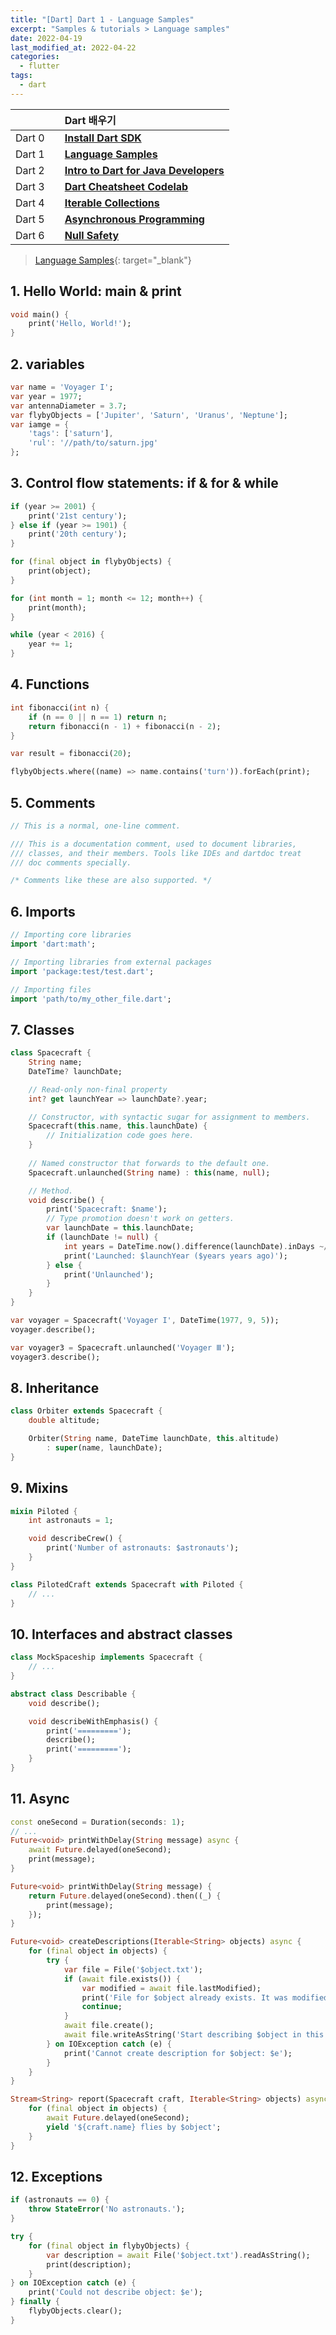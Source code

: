 ```yaml
---
title: "[Dart] Dart 1 - Language Samples"
excerpt: "Samples & tutorials > Language samples"
date: 2022-04-19
last_modified_at: 2022-04-22
categories:
  - flutter
tags:
  - dart
---
```


|||Dart 배우기|
|:---:|:---:|:---|
|Dart 0||**[Install Dart SDK](https://burningfalls.github.io/flutter/dart0-install-dart-sdk/)**|
|Dart 1||**[Language Samples](https://burningfalls.github.io/flutter/dart1-language-samples/)**|
|Dart 2||**[Intro to Dart for Java Developers](https://burningfalls.github.io/flutter/dart2-intro-to-dart-for-java-developers/)**|
|Dart 3||**[Dart Cheatsheet Codelab](https://burningfalls.github.io/flutter/dart3-dart-cheatsheet-codelab/)**|
|Dart 4||**[Iterable Collections](https://burningfalls.github.io/flutter/dart4-iterable-collections/)**|
|Dart 5||**[Asynchronous Programming](https://burningfalls.github.io/flutter/dart5-asynchronous-programming/)**|
|Dart 6||**[Null Safety](https://burningfalls.github.io/flutter/dart6-null-safety/)**|

> [Language Samples](https://dart.dev/samples){: target="_blank"}

## 1. Hello World: main & print

```dart
void main() {
    print('Hello, World!');
}
```

## 2. variables

```dart
var name = 'Voyager I';
var year = 1977;
var antennaDiameter = 3.7;
var flybyObjects = ['Jupiter', 'Saturn', 'Uranus', 'Neptune'];
var iamge = {
    'tags': ['saturn'],
    'rul': '//path/to/saturn.jpg'
};
```

## 3. Control flow statements: if & for & while

```dart
if (year >= 2001) {
    print('21st century');
} else if (year >= 1901) {
    print('20th century');
}

for (final object in flybyObjects) {
    print(object);
}

for (int month = 1; month <= 12; month++) {
    print(month);
}

while (year < 2016) {
    year += 1;
}
```

## 4. Functions

```dart
int fibonacci(int n) {
    if (n == 0 || n == 1) return n;
    return fibonacci(n - 1) + fibonacci(n - 2);
}

var result = fibonacci(20);
```

```dart
flybyObjects.where((name) => name.contains('turn')).forEach(print);
```

## 5. Comments

```dart
// This is a normal, one-line comment.

/// This is a documentation comment, used to document libraries,
/// classes, and their members. Tools like IDEs and dartdoc treat
/// doc comments specially.

/* Comments like these are also supported. */
```

## 6. Imports

```dart
// Importing core libraries
import 'dart:math';

// Importing libraries from external packages
import 'package:test/test.dart';

// Importing files
import 'path/to/my_other_file.dart';
```

## 7. Classes

```dart
class Spacecraft {
    String name;
    DateTime? launchDate;

    // Read-only non-final property
    int? get launchYear => launchDate?.year;

    // Constructor, with syntactic sugar for assignment to members.
    Spacecraft(this.name, this.launchDate) {
        // Initialization code goes here.
    }
    
    // Named constructor that forwards to the default one.
    Spacecraft.unlaunched(String name) : this(name, null);

    // Method.
    void describe() {
        print('Spacecraft: $name');
        // Type promotion doesn't work on getters.
        var launchDate = this.launchDate;
        if (launchDate != null) {
            int years = DateTime.now().difference(launchDate).inDays ~/ 365;
            print('Launched: $launchYear ($years years ago)');
        } else {
            print('Unlaunched');
        }
    }
}
```

```dart
var voyager = Spacecraft('Voyager I', DateTime(1977, 9, 5));
voyager.describe();

var voyager3 = Spacecraft.unlaunched('Voyager Ⅲ');
voyager3.describe();
```

## 8. Inheritance

```dart
class Orbiter extends Spacecraft {
    double altitude;

    Orbiter(String name, DateTime launchDate, this.altitude)
        : super(name, launchDate);
}
```

## 9. Mixins

```dart
mixin Piloted {
    int astronauts = 1;

    void describeCrew() {
        print('Number of astronauts: $astronauts');
    }
}
```

```dart
class PilotedCraft extends Spacecraft with Piloted {
    // ...
}
```

## 10. Interfaces and abstract classes

```dart
class MockSpaceship implements Spacecraft {
    // ...
}
```

```dart
abstract class Describable {
    void describe();

    void describeWithEmphasis() {
        print('=========');
        describe();
        print('=========');
    }
}
```

## 11. Async

```dart
const oneSecond = Duration(seconds: 1);
// ...
Future<void> printWithDelay(String message) async {
    await Future.delayed(oneSecond);
    print(message);
}
```

```dart
Future<void> printWithDelay(String message) {
    return Future.delayed(oneSecond).then((_) {
        print(message);
    });
}
```

```dart
Future<void> createDescriptions(Iterable<String> objects) async {
    for (final object in objects) {
        try {
            var file = File('$object.txt');
            if (await file.exists()) {
                var modified = await file.lastModified);
                print('File for $object already exists. It was modified on $modified.');
                continue;
            }
            await file.create();
            await file.writeAsString('Start describing $object in this file.');
        } on IOException catch (e) {
            print('Cannot create description for $object: $e');
        }
    }
}
```

```dart
Stream<String> report(Spacecraft craft, Iterable<String> objects) async* {
    for (final object in objects) {
        await Future.delayed(oneSecond);
        yield '${craft.name} flies by $object';
    }
}
```

## 12. Exceptions

```dart
if (astronauts == 0) {
    throw StateError('No astronauts.');
}
```

```dart
try {
    for (final object in flybyObjects) {
        var description = await File('$object.txt').readAsString();
        print(description);
    }
} on IOException catch (e) {
    print('Could not describe object: $e');
} finally {
    flybyObjects.clear();
}
```